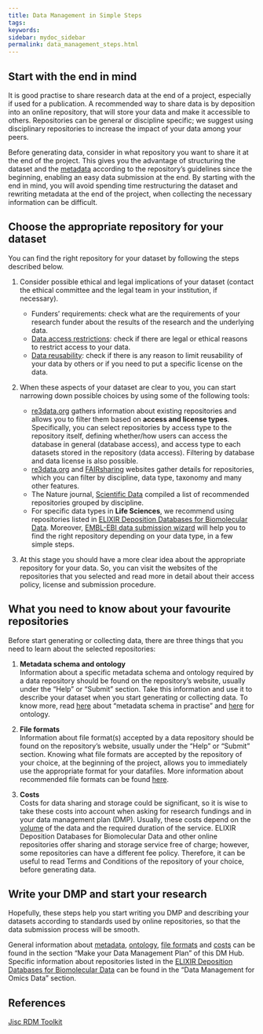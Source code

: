 ```yaml
---
title: Data Management in Simple Steps
tags:
keywords:
sidebar: mydoc_sidebar
permalink: data_management_steps.html
---
```


## Start with the end in mind
It is good practise to share research data at the end of a project, especially if used for a publication. A recommended way to share data is by deposition into an online repository, that will store your data and make it accessible to others.  Repositories can be general or discipline specific; we suggest using disciplinary repositories to increase the impact of your data among your peers.

Before generating data, consider in what repository you want to share it at the end of the project. This gives you the advantage of structuring the dataset and the [metadata](metadata.html) according to the repository’s guidelines since the beginning, enabling an easy data submission at the end. By starting with the end in mind, you will avoid spending time restructuring the dataset and rewriting metadata at the end of the project, when collecting the necessary information can be difficult.

## Choose the appropriate repository for your dataset
You can find the right repository for your dataset by following the steps described below.

1.  Consider possible ethical and legal implications of your dataset (contact the ethical committee and the legal team in your institution, if necessary).

    * Funders’ requirements: check what are the requirements of your research funder about the results of the research and the underlying data.
    * [Data access restrictions](datasets_sharing.html): check if there are legal or ethical reasons to restrict access to your data.
    * [Data reusability](data_licenses.html): check if there is any reason to limit reusability of your data by others or if you need to put a specific license on the data.


2.  When these aspects of your dataset are clear to you, you can start narrowing down possible choices by using some of the following tools:

    * [re3data.org](https://www.re3data.org/search?query=) gathers information about existing repositories and allows you to filter them based on **access and license types**. Specifically, you can select repositories by access type to the repository itself, defining whether/how users can access the database in general (database access), and access type to each datasets stored in the repository (data access). Filtering by database and data license is also possible.
    * [re3data.org](https://www.re3data.org/search?query=) and [FAIRsharing](https://fairsharing.org/databases/) websites gather details for repositories, which you can filter by discipline, data type, taxonomy and many other features.
    * The Nature journal, [Scientific Data](https://www.nature.com/sdata/policies/repositories) compiled a list of recommended repositories grouped by discipline.
    * For specific data types in **Life Sciences**, we recommend using repositories listed in [ELIXIR Deposition Databases for Biomolecular Data](https://elixir-europe.org/platforms/data/elixir-deposition-databases). Moreover, [EMBL-EBI data submission wizard](https://www.ebi.ac.uk/submission/) will help you to find the right repository depending on your data type, in a few simple steps.

3. At this stage you should have a more clear idea about the appropriate repository for your data. So, you can visit the websites of the repositories that you selected and read more in detail about their access policy, license and submission procedure.

## What you need to know about your favourite repositories
Before start generating or collecting data, there are three things that you need to learn about the selected repositories:

1.  **Metadata schema and ontology**\
    Information about a specific metadata schema and ontology required by a data repository should be found on the repository’s website, usually under the “Help” or “Submit” section. Take this information and use it to describe your dataset when you start generating or collecting data. To know more, read [here](metadata.html) about “metadata schema in practise” and [here](ontology.html) for ontology.

2.  **File formats**\
    Information about file format(s) accepted by a data repository should be found on the repository’s website, usually under the “Help” or “Submit” section. Knowing what file formats are accepted by the repository of your choice, at the beginning of the project, allows you to immediately use the appropriate format for your datafiles. More information about recommended file formats can be found [here](file_formats.html).

3.  **Costs**\
    Costs for data sharing and storage could be significant, so it is wise to take these costs into account when asking for research fundings and in your data management plan (DMP). Usually, these costs depend on the [volume](data_volume.html) of the data and the required duration of the service. ELIXIR Deposition Databases for Biomolecular Data and other online repositories offer sharing and storage service free of charge; however, some repositories can have a different fee policy. Therefore, it can be useful to read Terms and Conditions of the repository of your choice, before generating data.

## Write your DMP and start your research
Hopefully, these steps help you start writing you DMP and describing your datasets according to standards used by online repositories, so that the data submission process will be smooth.

General information about [metadata](metadata.html), [ontology](ontology.html), [file formats](file_formats.html) and [costs](costs_for_sharing_and_storing_data.html) can be found in the section “Make your Data Management Plan” of this DM Hub. Specific information about repositories listed in the [ELIXIR Deposition Databases for Biomolecular Data](https://elixir-europe.org/platforms/data/elixir-deposition-databases) can be found in the “Data Management for Omics Data” section.

## References
[Jisc RDM Toolkit](https://rdmtoolkit.jisc.ac.uk/share-and-publish/where-should-i-deposit-my-data/)

